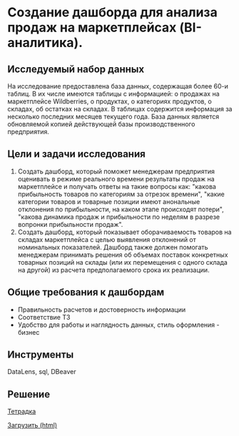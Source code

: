 # Создание дашборда для анализа продаж на маркетплейсах (BI-аналитика).

## Исследуемый набор данных
На исследование предоставлена база данных, содержащая более 60-и таблиц. В их числе имеются таблицы с информацией: о продажах на маркетплейсе Wildberries, о продуктах, о категориях продуктов, о складах, об остатках на складах. В таблицах содержится информация за несколько последних месяцев текущего года. База данных является обновляемой копией действующей базы производственного предприятия.
## Цели и задачи исследования
1. Создать дашборд, который поможет менеджерам предприятия оценивать в режиме реального времени результаты продаж на маркетплейсе и получать ответы на такие вопросы как: "какова прибыльность товаров по категориям за отрезок времени", "какие категории товаров и товарные позиции имеют анональные отклонения по прибыльности, на каком этапе происходят потери", "какова динамика продаж и прибыльности по неделям в разрезе вопронки прибыльности продаж".
2. Создать дашборд, который показывает оборачиваемость товаров на складах маркетплейса с целью выявления отклонений от номинальных показателей. Дашборд также должен помогать менеджерам принимать решения об объемах поставок конкретных товарных позиций на склады (или их перемещения с одного склада на другой) из расчета предполагаемого срока их реализации.
## Общие требования к дашбордам
  * Правильность расчетов и достоверность информации
  * Соответствие ТЗ
  * Удобство для работы и наглядность данных, стиль оформления - бизнес
## Инструменты
DataLens, sql, DBeaver
## Решение
[Тетрадка](https://github.com/anik2-y/Portfolio/blob/main/Mobile_app/8671d3bf-143f-48e9-b84f-c23639b8d119.ipynb)

[Загрузить (html)](https://disk.yandex.ru/d/lC5LXv3gLb37Eg)

